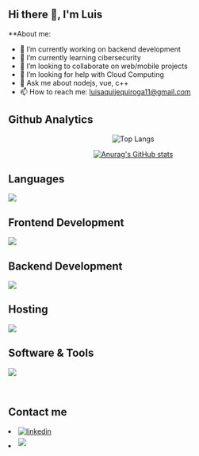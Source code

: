 ## Hi there 👋, I'm Luis


**About me:

- 🔭 I’m currently working on backend development
- 🌱 I’m currently learning cibersecurity
- 👯 I’m looking to collaborate on web/mobile projects
- 🤔 I’m looking for help with Cloud Computing
- 💬 Ask me about nodejs, vue, c++
- 📫 How to reach me: luisaquijequiroga11@gmail.com


<h2>Github Analytics</h2>


<p align="center">
  <img src="https://github-readme-stats.vercel.app/api/top-langs/?username=LuisAquije123&size_weight=0.5&count_weight=0.5" alt="Top Langs" />
</p>


<p align="center">
  <a href="https://github.com/LuisAquije123/github-readme-stats">
    <img src="https://github-readme-stats.vercel.app/api?username=LuisAquije123" alt="Anurag's GitHub stats" />
  </a>
</p>


<p align="center">
  <h2>Languages</h2>
  <a href="https://skillicons.dev">
    <img src="https://skillicons.dev/icons?i=cpp,js,py,ts&perline=14" />
  </a>
  <h2>Frontend Development</h2>
  <a href="https://skillicons.dev">
    <img src="https://skillicons.dev/icons?i=html,css,js,vue,angular&perline=14" />
  </a>
  <h2>Backend Development</h2>
  <a href="https://skillicons.dev">
    <img src="https://skillicons.dev/icons?i=ts,mysql,postgresql,mongodb,express,nodejs&perline=14" />
  </a>
  <h2>Hosting</h2>
  <a href="https://skillicons.dev">
    <img src="https://skillicons.dev/icons?i=azure,firebase,docker&perline=14" />
  </a>
  <h2>Software & Tools</h2>
  <a href="https://skillicons.dev">
    <img src="https://skillicons.dev/icons?i=git,visualstudio,github,postman,vscode,linux&perline=14" />
  </a>
</p>

<br>
<div align='left'>


<h2>Contact me</h2>

<li>
<a href="https://www.linkedin.com/in/luis-aquije-80507b234/" target="_blank">
<img src="https://img.shields.io/badge/linkedin:  Luis Aquije-%2300acee.svg?color=405DE6&style=for-the-badge&logo=linkedin&logoColor=white" alt=linkedin style="margin-bottom: 5px;"/>
</a>
</li>

<li>
<a href="luisaquijequiroga11@gmail.com" target="_blank">
<img src="https://img.shields.io/badge/gmail:  Luis Aquije-%23EA4335.svg?style=for-the-badge&logo=gmail&logoColor=white" t=mail style="margin-bottom: 5px;" />
</a>
</li>
	
</ul>
</div>


<div align='center'>
